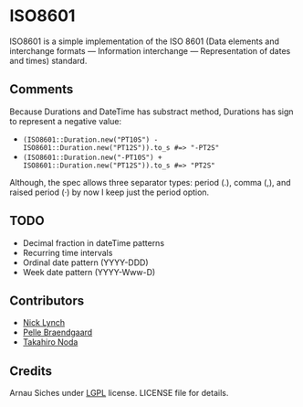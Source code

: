 # ISO8601

ISO8601 is a simple implementation of the ISO 8601 (Data elements and 
interchange formats — Information interchange — Representation of dates and 
times) standard.

## Comments

Because Durations and DateTime has substract method, Durations has sign to represent a negative value:

  * `(ISO8601::Duration.new("PT10S") - ISO8601::Duration.new("PT12S")).to_s #=> "-PT2S"`
  * `(ISO8601::Duration.new("-PT10S") + ISO8601::Duration.new("PT12S")).to_s #=> "PT2S"`

Although, the spec allows three separator types: period (.), comma (,), and raised period (·) by now I keep just the period option.

## TODO

* Decimal fraction in dateTime patterns
* Recurring time intervals
* Ordinal date pattern (YYYY-DDD)
* Week date pattern (YYYY-Www-D)

## Contributors

* [Nick Lynch](https://github.com/njlynch)
* [Pelle Braendgaard](https://github.com/pelle)
* [Takahiro Noda](https://github.com/tnoda)

## Credits
Arnau Siches under [LGPL](http://www.gnu.org/licenses/lgpl.html) license. LICENSE file for details.

